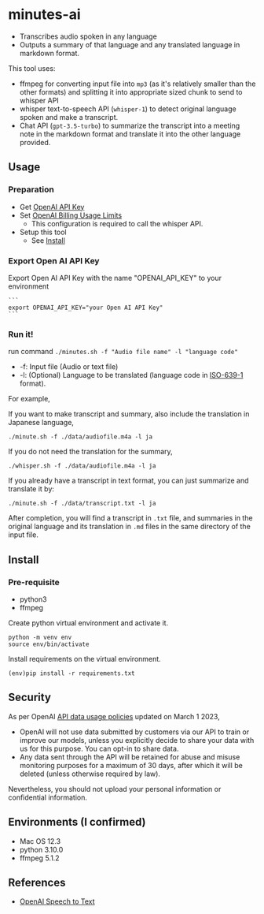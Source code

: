 # minutes-ai

- Transcribes audio spoken in any language
- Outputs a summary of that language and any translated language in markdown format.  

This tool uses: 

- ffmpeg for converting input file into `mp3` (as it's relatively smaller than the other formats) and splitting it into appropriate sized chunk to send to whisper API
- whisper text-to-speech API (`whisper-1`) to detect original language spoken and make a transcript. 
- Chat API (`gpt-3.5-turbo`) to summarize the transcript into a meeting note in the markdown format and translate it into the other language provided. 

## Usage

### Preparation

- Get [OpenAI API Key](https://platform.openai.com/account/api-keys)
- Set [OpenAI Billing Usage Limits](https://platform.openai.com/account/billing/limits)
  - This configuration is required to call the whisper API. 
- Setup this tool
  - See [Install](#install)

### Export Open AI API Key

Export Open AI API Key with the name "OPENAI_API_KEY" to your environment

    ```
    export OPENAI_API_KEY="your Open AI API Key"
    ```

### Run it! 

run command `./minutes.sh -f "Audio file name" -l "language code"`

- -f: Input file (Audio or text file)
- -l: (Optional) Language to be translated (language code in [ISO-639-1](https://www.loc.gov/standards/iso639-2/php/code_list.php) format). 

For example, 

If you want to make transcript and summary, also include the translation in Japanese language, 

```
./minute.sh -f ./data/audiofile.m4a -l ja
```

If you do not need the translation for the summary, 

```
./whisper.sh -f ./data/audiofile.m4a -l ja
```

If you already have a transcript in text format, you can just summarize and translate it by: 

```
./minute.sh -f ./data/transcript.txt -l ja
```

After completion, you will find a transcript in `.txt` file, and summaries in the original language and its translation in `.md` files in the same directory of the input file. 

## Install

### Pre-requisite

- python3
- ffmpeg

Create python virtual environment and activate it.

```
python -m venv env
source env/bin/activate
```

Install requirements on the virtual environment.  

```
(env)pip install -r requirements.txt
```

## Security

As per OpenAI [API data usage policies](https://openai.com/policies/api-data-usage-policies) updated on March 1 2023, 

- OpenAI will not use data submitted by customers via our API to train or improve our models, unless you explicitly decide to share your data with us for this purpose. You can opt-in to share data.
- Any data sent through the API will be retained for abuse and misuse monitoring purposes for a maximum of 30 days, after which it will be deleted (unless otherwise required by law). 

Nevertheless, you should not upload your personal information or confidential information.  

## Environments (I confirmed)

- Mac OS 12.3
- python 3.10.0
- ffmpeg 5.1.2

## References

- [OpenAI Speech to Text](https://platform.openai.com/docs/guides/speech-to-text)